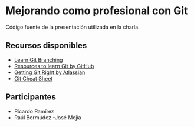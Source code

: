 # Mejorando como profesional con Git

Código fuente de la presentación utilizada en la charla.

## Recursos disponibles

- [Learn Git Branching](https://learngitbranching.js.org/)
- [Resources to learn Git by GitHub](https://try.github.io/)
- [Getting Git Right by Atlassian](https://www.atlassian.com/git)
- [Git Cheat Sheet](https://github.com/arslanbilal/git-cheat-sheet/blob/master/other-sheets/git-cheat-sheet-es.md)

## Participantes

- Ricardo Ramírez
- Raúl Bermúdez
-José Mejía 
